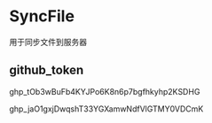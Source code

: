 # SyncFile
用于同步文件到服务器

## github_token
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

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